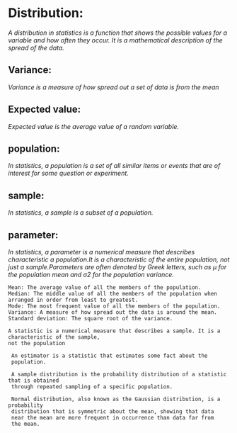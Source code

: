 # Distribution:
_A distribution in statistics is a function that shows the possible values for a variable and how often they occur. It is a mathematical description of the spread of the data._
## Variance:
_Variance is a measure of how spread out a set of data is from the mean_
## Expected value:
_Expected value is the average value of a random variable._ 
## population:
_In statistics, a population is a set of all similar items or events that are of interest for some question or experiment._
## sample:
_In statistics, a sample is a subset of a population._
## parameter:
_In statistics, a parameter is a numerical measure that describes characteristic a population.It is a characteristic of the entire population, not just a sample.Parameters are often denoted by Greek letters, such as μ for the population mean and σ2 for the population variance._
 
 
    Mean: The average value of all the members of the population.
    Median: The middle value of all the members of the population when arranged in order from least to greatest.
    Mode: The most frequent value of all the members of the population.
    Variance: A measure of how spread out the data is around the mean.
    Standard deviation: The square root of the variance.
    
    A statistic is a numerical measure that describes a sample. It is a characteristic of the sample, 
    not the population
    
     An estimator is a statistic that estimates some fact about the
     population.
     
     A sample distribution is the probability distribution of a statistic that is obtained 
     through repeated sampling of a specific population.
     
     Normal distribution, also known as the Gaussian distribution, is a probability 
     distribution that is symmetric about the mean, showing that data 
     near the mean are more frequent in occurrence than data far from 
     the mean. 
